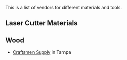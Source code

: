 This is a list of vendors for different materials and tools.


## Laser Cutter Materials



## Wood

* [Craftsmen Supply](http://www.craftsmensupply.com/) in Tampa
